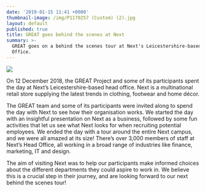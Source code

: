 ```yaml
---
date: '2019-01-15 11:41 +0000'
thumbnail-image: /img/P1170257 (Custom) (2).jpg
layout: default
published: true
title: GREAT goes behind the scenes at Next
summary: >-
  GREAT goes on a behind the scenes tour at Next's Leicestershire-based Head
  Office.
---
```

![]({{site.baseurl}}/img/P1170257%20(Custom)%20(1).jpg)

On 12 December 2018, the GREAT Project and some of its participants spent the day at Next’s Leicestershire-based head office. Next is a multinational retail store supplying the latest trends in clothing, footwear and home décor.  

The GREAT team and some of its participants were invited along to spend the day with Next to see how their organisation works. We started the day with an insightful presentation on Next as a business, followed by some fun activities that let us see what Next looks for when recruiting potential employees. We ended the day with a tour around the entire Next campus, and we were all amazed at its size! There’s over 3,000 members of staff at Next’s Head Office, all working in a broad range of industries like finance, marketing, IT and design. 

The aim of visiting Next was to help our participants make informed choices about the different departments they could aspire to work in. We believe this is a crucial step in their journey, and are looking forward to our next behind the scenes tour!

